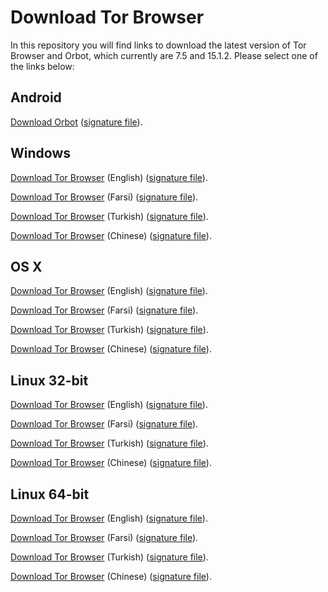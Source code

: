 # Download Tor Browser

In this repository you will find links to download the latest version of
Tor Browser and Orbot, which currently are 7.5 and 15.1.2. Please select one of the links below:

## Android
[Download Orbot](https://github.com/TheTorProject/gettorbrowser/releases/download/v15.1.2/Orbot-v15.1.2.apk) ([signature file](https://github.com/TheTorProject/gettorbrowser/releases/download/v15.1.2/Orbot-v15.1.2.apk.asc)).

## Windows
[Download Tor Browser](https://github.com/TheTorProject/gettorbrowser/releases/download/v7.5/torbrowser-install-7.5_en-US.exe) (English) ([signature file](https://github.com/TheTorProject/gettorbrowser/releases/download/v7.5/torbrowser-install-7.5_en-US.exe.asc)).

[Download Tor Browser](https://github.com/TheTorProject/gettorbrowser/releases/download/v7.5/torbrowser-install-7.5_fa.exe) (Farsi) ([signature file](https://github.com/TheTorProject/gettorbrowser/releases/download/v7.5/torbrowser-install-7.5_fa.exe.asc)).

[Download Tor Browser](https://github.com/TheTorProject/gettorbrowser/releases/download/v7.5/torbrowser-install-7.5_tr.exe) (Turkish) ([signature file](https://github.com/TheTorProject/gettorbrowser/releases/download/v7.5/torbrowser-install-7.5_tr.exe.asc)).

[Download Tor Browser](https://github.com/TheTorProject/gettorbrowser/releases/download/v7.5/torbrowser-install-7.5_zh-CN.exe) (Chinese) ([signature file](https://github.com/TheTorProject/gettorbrowser/releases/download/v7.5/torbrowser-install-7.5_zh-CN.exe.asc)).

## OS X
[Download Tor Browser](https://github.com/TheTorProject/gettorbrowser/releases/download/v7.5/TorBrowser-7.5-osx64_en-US.dmg) (English) ([signature file](https://github.com/TheTorProject/gettorbrowser/releases/download/v7.5/TorBrowser-7.5-osx64_en-US.dmg.asc)).

[Download Tor Browser](https://github.com/TheTorProject/gettorbrowser/releases/download/v7.5/TorBrowser-7.5-osx64_fa.dmg) (Farsi) ([signature file](https://github.com/TheTorProject/gettorbrowser/releases/download/v7.5/TorBrowser-7.5-osx64_fa.dmg.asc)).

[Download Tor Browser](https://github.com/TheTorProject/gettorbrowser/releases/download/v7.5/TorBrowser-7.5-osx64_tr.dmg) (Turkish) ([signature file](https://github.com/TheTorProject/gettorbrowser/releases/download/v7.5/TorBrowser-7.5-osx64_tr.dmg.asc)).

[Download Tor Browser](https://github.com/TheTorProject/gettorbrowser/releases/download/v7.5/TorBrowser-7.5-osx64_zh-CN.dmg) (Chinese) ([signature file](https://github.com/TheTorProject/gettorbrowser/releases/download/v7.5/TorBrowser-7.5-osx64_zh-CN.dmg.asc)).

## Linux 32-bit
[Download Tor Browser](https://github.com/TheTorProject/gettorbrowser/releases/download/v7.5/tor-browser-linux32-7.5_en-US.tar.xz) (English) ([signature file](https://github.com/TheTorProject/gettorbrowser/releases/download/v7.5/tor-browser-linux32-7.5_en-US.tar.xz.asc)).

[Download Tor Browser](https://github.com/TheTorProject/gettorbrowser/releases/download/v7.5/tor-browser-linux32-7.5_fa.tar.xz) (Farsi) ([signature file](https://github.com/TheTorProject/gettorbrowser/releases/download/v7.5/tor-browser-linux32-7.5_fa.tar.xz.asc)).

[Download Tor Browser](https://github.com/TheTorProject/gettorbrowser/releases/download/v7.5/tor-browser-linux32-7.5_tr.tar.xz) (Turkish) ([signature file](https://github.com/TheTorProject/gettorbrowser/releases/download/v7.5/tor-browser-linux32-7.5_tr.tar.xz.asc)).

[Download Tor Browser](https://github.com/TheTorProject/gettorbrowser/releases/download/v7.5/tor-browser-linux32-7.5_zh-CN.tar.xz) (Chinese) ([signature file](https://github.com/TheTorProject/gettorbrowser/releases/download/v7.5/tor-browser-linux32-7.5_zh-CN.tar.xz.asc)).

## Linux 64-bit
[Download Tor Browser](
https://github.com/TheTorProject/gettorbrowser/releases/download/v7.5/tor-browser-linux64-7.5_en-US.tar.xz) (English) ([signature file](https://github.com/TheTorProject/gettorbrowser/releases/download/v7.5/tor-browser-linux64-7.5_en-US.tar.xz.asc)).

[Download Tor Browser](
https://github.com/TheTorProject/gettorbrowser/releases/download/v7.5/tor-browser-linux64-7.5_fa.tar.xz) (Farsi) ([signature file](https://github.com/TheTorProject/gettorbrowser/releases/download/v7.5/tor-browser-linux64-7.5_fa.tar.xz.asc)).

[Download Tor Browser](
https://github.com/TheTorProject/gettorbrowser/releases/download/v7.5/tor-browser-linux64-7.5_tr.tar.xz) (Turkish) ([signature file](https://github.com/TheTorProject/gettorbrowser/releases/download/v7.5/tor-browser-linux64-7.5_tr.tar.xz.asc)).

[Download Tor Browser](
https://github.com/TheTorProject/gettorbrowser/releases/download/v7.5/tor-browser-linux64-7.5_zh-CN.tar.xz) (Chinese) ([signature file](https://github.com/TheTorProject/gettorbrowser/releases/download/v7.5/tor-browser-linux64-7.5_zh-CN.tar.xz.asc)).


